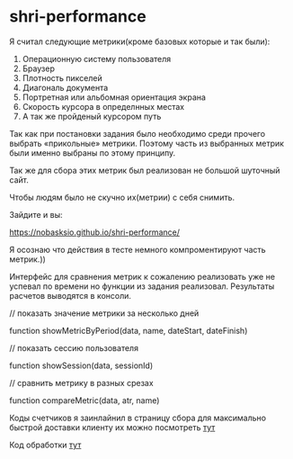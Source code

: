 # shri-performance


Я считал следующие метрики(кроме базовых которые и так были):

1. Операционную систему пользователя
2. Браузер
3. Плотность пикселей
4. Диагональ документа
5. Портретная или альбомная ориентация экрана
6. Скорость курсора в определнных местах
7. А так же пройденый курсором путь

Так как при постановки задания было необходимо среди прочего выбрать «прикольные» метрики. Поэтому часть из выбранных метрик были именно выбраны по этому принципу. 

Так же для сбора этих метрик был реализован не большой шуточный сайт. 

Чтобы людям было не скучно их(метрии) с себя снимить.

Зайдите и вы:

https://nobasksio.github.io/shri-performance/

Я осознаю что действия в тесте немного компроментируют часть метрик.)) 

Интерфейс для сравнения метрик к сожалению реализовать уже не успевал по времени но функции из задания реализовал. Результаты расчетов выводятся в консоли. 

// показать значение метрики за несколько дней

function showMetricByPeriod(data, name, dateStart, dateFinish) 

// показать сессию пользователя

function showSession(data, sessionId)


// сравнить метрику в разных срезах

function compareMetric(data, atr, name)


Коды счетчиков я заинлайнил в страницу сбора для максимально быстрой доставки клиенту
их можно посмотреть [тут](https://github.com/Nobasksio/shri-performance/blob/main/get.js)


Код обработки [тут](https://github.com/Nobasksio/shri-performance/blob/main/get.js)
